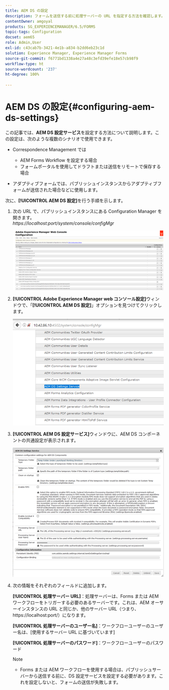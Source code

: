```yaml
---
title: AEM DS の設定
description: フォームを送信する前に処理サーバーの URL を指定する方法を確認します。
contentOwner: amgoyal
products: SG_EXPERIENCEMANAGER/6.5/FORMS
topic-tags: Configuration
docset: aem65
role: Admin,User
exl-id: c43cab7b-3421-4e1b-a834-b2dd6eb23c1d
solution: Experience Manager, Experience Manager Forms
source-git-commit: f6771bd1338a4e27a48c3efd39efe18e57cb98f9
workflow-type: ht
source-wordcount: '237'
ht-degree: 100%

---
```


# AEM DS の設定{#configuring-aem-ds-settings}

この記事では、**AEM DS 設定サービス**&#x200B;を設定する方法について説明します。この設定は、次のような複数のシナリオで使用できます。

* Correspondence Management では

   * AEM Forms Workflow を設定する場合
   * フォームポータルを使用してドラフトまたは送信をリモートで保存する場合

* アダプティブフォームでは、パブリッシュインスタンスからアダプティブフォームが送信された場合などに使用します。

次に、**[!UICONTROL AEM DS 設定]**&#x200B;を行う手順を示します。

1. 次の URL で、パブリッシュインスタンスにある Configuration Manager を開きます。\
   *https://localhost:port/system/console/configMgr*

   ![AEM web コンソールの設定](assets/web_configuration_console_new.png)

1. **[!UICONTROL Adobe Experience Manager web コンソール設定]**&#x200B;ウィンドウで、「**[!UICONTROL AEM DS 設定]**」オプションを見つけてクリックします。

   ![DS 設定](assets/ds_settings_new.png)

1. **[!UICONTROL AEM DS 設定サービス]**&#x200B;ウィンドウに、AEM DS コンポーネントの共通設定が表示されます。

   ![DS 設定サービス](assets/ds_settings_service_new.png)

1. 次の情報をそれぞれのフィールドに追加します。

   **[!UICONTROL 処理サーバー URL]**：処理サーバーは、Forms または AEM ワークフローをトリガーする必要のあるサーバーです。これは、AEM オーサーインスタンスの URL と同じか、他のサーバー URL（つまり、https://localhost:port/）になります。

   **[!UICONTROL 処理サーバーのユーザー名]**：ワークフローユーザーのユーザー名は、[使用するサーバー URL に基づいています]

   **[!UICONTROL 処理サーバーのパスワード]**：ワークフローユーザーのパスワード

   >[!NOTE]
   >
   >
   >    
   >    
   >    * Forms または AEM ワークフローを使用する場合は、パブリッシュサーバーから送信する前に、DS 設定サービスを設定する必要があります。これを設定しないと、フォームの送信が失敗します。
   >    
   >
